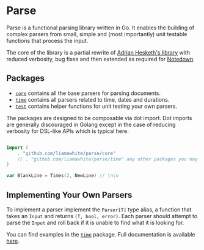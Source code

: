 # Parse

Parse is a functional parsing library written in Go. It enables the building of complex parsers from small, simple and (most importantly) unit testable functions that process the input.

The core of the library is a partial rewrite of [Adrian Hesketh's library](https://github.com/a-h/parse/) with reduced verbosity, bug fixes and then extended as required for [Notedown](https://github.com/notedownorg/notedown).

## Packages

- [`core`](./core) contains all the base parsers for parsing documents.
- [`time`](./time) contains all parsers related to time, dates and durations.
- [`test`](./test) contains helper functions for unit testing your own parsers.

The packages are designed to be composable via dot import. Dot imports are generally discouraged in Golang except in the case of reducing verbosity for DSL-like APIs which is typical here.

```go

import (
    . "github.com/liamawhite/parse/core"
    // . "github.com/liamawhite/parse/time" any other packages you may need
)

var BlankLine = Times(2, NewLine) // \n\n

```


## Implementing Your Own Parsers

To implement a parser implement the `Parser[T]` type alias, a function that takes an `Input` and returns `(T, bool, error)`. Each parser should attempt to parse the `Input` and roll back if it is unable to find what it is looking for.

You can find examples in the [`time`](./time) package. Full documentation is available [here](https://pkg.go.dev/github.com/liamawhite/parse).
